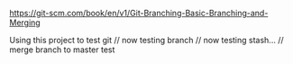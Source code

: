 https://git-scm.com/book/en/v1/Git-Branching-Basic-Branching-and-Merging

Using this project to test git // now testing branch
// now testing stash...
// merge branch to master test